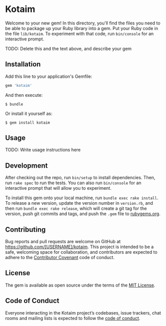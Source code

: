# Kotaim

Welcome to your new gem! In this directory, you'll find the files you need to be able to package up your Ruby library into a gem. Put your Ruby code in the file `lib/kotaim`. To experiment with that code, run `bin/console` for an interactive prompt.

TODO: Delete this and the text above, and describe your gem

## Installation

Add this line to your application's Gemfile:

```ruby
gem 'kotaim'
```

And then execute:

    $ bundle

Or install it yourself as:

    $ gem install kotaim

## Usage

TODO: Write usage instructions here

## Development

After checking out the repo, run `bin/setup` to install dependencies. Then, run `rake spec` to run the tests. You can also run `bin/console` for an interactive prompt that will allow you to experiment.

To install this gem onto your local machine, run `bundle exec rake install`. To release a new version, update the version number in `version.rb`, and then run `bundle exec rake release`, which will create a git tag for the version, push git commits and tags, and push the `.gem` file to [rubygems.org](https://rubygems.org).

## Contributing

Bug reports and pull requests are welcome on GitHub at https://github.com/[USERNAME]/kotaim. This project is intended to be a safe, welcoming space for collaboration, and contributors are expected to adhere to the [Contributor Covenant](http://contributor-covenant.org) code of conduct.

## License

The gem is available as open source under the terms of the [MIT License](https://opensource.org/licenses/MIT).

## Code of Conduct

Everyone interacting in the Kotaim project’s codebases, issue trackers, chat rooms and mailing lists is expected to follow the [code of conduct](https://github.com/[USERNAME]/kotaim/blob/master/CODE_OF_CONDUCT.md).
